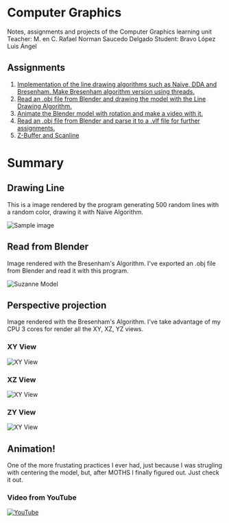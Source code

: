 # Computer Graphics
Notes, assignments and projects of the Computer Graphics learning unit
Teacher: M. en C. Rafael Norman Saucedo Delgado
Student: Bravo López Luis Ángel

## Assignments
1. [Implementation of the line drawing algorithms such as Naive, DDA and Bresenham. Make Bresenham algorithm version using threads.](/tree/main/practices/Drawing+Line/)
2. [Read an .obj file from Blender and drawing the model with the Line Drawing Algorithm.](/tree/main/practices/Orthogonal+Projection/)
3. [Animate the Blender model with rotation and make a video with it.](/tree/main/practices/Orthogonal+Animation/)
4. [Read an .obj file from Blender and parse it to a .vlf file for further assignments.](/tree/main/practices/VLF+Parser/)
5. [Z-Buffer and Scanline](/tree/main/practices/ZBuffer/)

# Summary

## Drawing Line
This is a image rendered by the program generating 500 random lines with a random color, drawing it with Naive Algorithm.

![Sample image](./practices/Drawing+Line/sample.jpg)

## Read from Blender
Image rendered with the Bresenham's Algorithm. I've exported an .obj file from Blender and read it with this program.

![Suzanne Model](./practices/Reading+Blender+Objects/Monkey.png)

## Perspective projection
Image rendered with the Bresenham's Algorithm. I've take advantage of my CPU 3 cores for render all the XY, XZ, YZ views.

### XY View
![XY View](./practices/Orthogonal+Projection/XYView.ppm.png)

### XZ View
![XY View](./practices/Orthogonal+Projection/XZView.ppm.png)

### ZY View
![XY View](./practices/Orthogonal+Projection/ZYView.ppm.png)

## Animation!
One of the more frustating practices I ever had, just because I was strugling with centering the model, but, after MOTHS I finally figured out. Just check it out.

### Video from YouTube
[![YouTube](https://img.youtube.com/vi/c3h0p4jMf9U/0.jpg)](https://www.youtube.com/watch?v=c3h0p4jMf9U)


